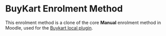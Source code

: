 # BuyKart Enrolment Method

This enrolment method is a clone of the core **Manual** enrolment method in Moodle, used for the [Buykart local plugin](https://github.com/Regaez/moodle-local_buykart). 